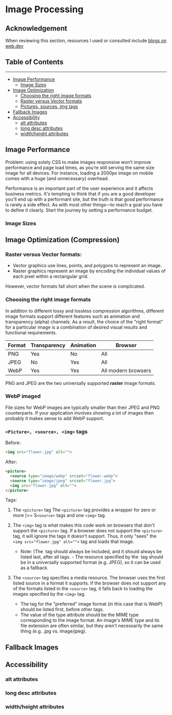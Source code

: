 # Image Processing

## Acknowledgement
When reviewing this section, resources I used or consulted include [blogs on web.dev](https://web.dev/fast/#set-performance-budgets)

## Table of Contents
---
 - [Image Performance](#image-performance)
    - [Image Sizes](#image-sizes)
 - [Image Optimization](#image-optimization-compression)
     - [Choosing the right image formats](#choosing-the-right-image-formats)
     - [Raster versus Vector formats](#raster-versus-vector-formats)
     - [Pictures, sources, img tags](#picture-source-img-tags)
 - [Fallback Images](#fallback-images)
 - [Accessibility](#accessibility)
    - [alt attributes](#alt-attributes)
    - [long desc attributes](#long-desc-attributes)
    - [width/height attributes](#widthheight-attributes)
## Image Performance
Problem: using solely CSS to make images responsive won’t improve performance and page load times, as you’re still serving the same size image for all devices. For instance, loading a 2000px image on mobile comes with a huge (and unnecessary) overhead.

Performance is an important part of the user experience and it affects business metrics. It's tempting to think that if you are a good developer you'll end up with a performant site, but the truth is that good performance is rarely a side effect. As with most other things—to reach a goal you have to define it clearly. Start the journey by setting a performance budget.


### **Image Sizes**
## Image Optimization (Compression)

### **Raster versus Vector formats:**
- Vector graphics use lines, points, and polygons to represent an image.
- Raster graphics represent an image by encoding the individual values of each pixel within a rectangular grid.

However, vector formats fall short when the scene is complicated.
### **Choosing the right image formats**
In addition to different lossy and lossless compression algorithms, different image formats support different features such as animation and transparency (alpha) channels. 
As a result, the choice of the "right format" for a particular image is a combination of desired visual results and functional requirements.

|Format |Transparency| Animation | Browser |
|-----|--------|-------------|-------------|
|PNG  | Yes  |  No | All                   |
|JPEG |  No  | Yes | All                   |
|WebP | Yes  | Yes | All modern browsers   |

PNG and JPEG are the two universally supported **raster** image formats.

### WebP imaged
File sizes for WebP images are typically smaller than their JPEG and PNG counterparts. If your application involves showing a lot of images then probably it makes sense to add WebP support.


### **```<Picture>, <source>, <img>``` tags**
Before:
```HTML
<img src="flower.jpg" alt="">
```
After:
```html
<picture>
  <source type="image/webp" srcset="flower.webp">
  <source type="image/jpeg" srcset="flower.jpg">
  <img src="flower.jpg" alt="">
</picture>
```
Tags:
1) The ```<picture>``` tag
The ```<picture>``` tag provides a wrapper for zero or more (>= S```<source>``` tags and one ```<img>``` tag.

2) The ```<img>``` tag is what makes this code work on browsers that don't support the ```<picture>``` tag. If a browser does not support the ```<picture>``` tag, it will ignore the tags it doesn't support. Thus, it only "sees" the ```<img src="flower.jpg" alt="">``` tag and loads that image.

    - Note: (The <img> tag should always be included, and it should always be listed last, after all <source> tags. - The resource specified by the <img> tag should be in a universally supported format (e.g. JPEG), so it can be used as a fallback.

3) The ```<source>``` tag specifies a media resource.
The browser uses the first listed source in a format it supports.
If the browser does not support any of the formats listed in the ```<source>``` tag, it falls back to loading the images specified by the ```<img>``` tag.

    - The <source> tag for the "preferred" image format (in this case that is WebP) should be listed first, before other <source> tags. 
    - The value of the type attribute should be the MIME type corresponding to the image format. An image's MIME type and its file extension are often similar, but they aren't necessarily the same thing (e.g. .jpg vs. image/jpeg).


## Fallback Images

## Accessibility

### alt attributes

### long desc attributes
### width/height attributes
